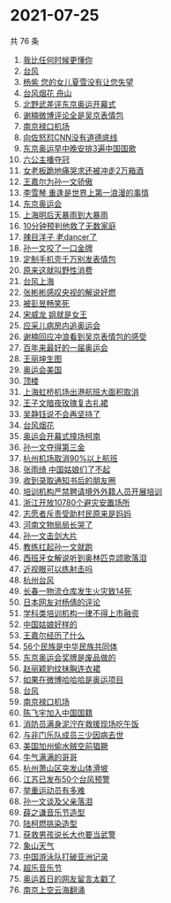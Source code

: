 # 2021-07-25

共 76 条

<!-- BEGIN -->
<!-- 最后更新时间 Sun Jul 25 2021 06:13:56 GMT+0800 (China Standard Time) -->

1. [我比任何时候更懂你](https://s.weibo.com//weibo?q=%23%E6%88%91%E6%AF%94%E4%BB%BB%E4%BD%95%E6%97%B6%E5%80%99%E6%9B%B4%E6%87%82%E4%BD%A0%23&Refer=new_time)
1. [台风](https://s.weibo.com//weibo?q=%E5%8F%B0%E9%A3%8E&Refer=top)
1. [杨紫
   您的女儿夏雪没有让您失望](https://s.weibo.com//weibo?q=%E6%9D%A8%E7%B4%AB%20%E6%82%A8%E7%9A%84%E5%A5%B3%E5%84%BF%E5%A4%8F%E9%9B%AA%E6%B2%A1%E6%9C%89%E8%AE%A9%E6%82%A8%E5%A4%B1%E6%9C%9B&Refer=top)
1. [台风烟花 舟山](https://s.weibo.com//weibo?q=%E5%8F%B0%E9%A3%8E%E7%83%9F%E8%8A%B1%20%E8%88%9F%E5%B1%B1&Refer=top)
1. [北野武差评东京奥运开幕式](https://s.weibo.com//weibo?q=%23%E5%8C%97%E9%87%8E%E6%AD%A6%E5%B7%AE%E8%AF%84%E4%B8%9C%E4%BA%AC%E5%A5%A5%E8%BF%90%E5%BC%80%E5%B9%95%E5%BC%8F%23&Refer=top)
1. [谢楠微博评论全是吴京表情包](https://s.weibo.com//weibo?q=%23%E8%B0%A2%E6%A5%A0%E5%BE%AE%E5%8D%9A%E8%AF%84%E8%AE%BA%E5%85%A8%E6%98%AF%E5%90%B4%E4%BA%AC%E8%A1%A8%E6%83%85%E5%8C%85%23&Refer=top)
1. [南京禄口机场](https://s.weibo.com//weibo?q=%23%E5%8D%97%E4%BA%AC%E7%A6%84%E5%8F%A3%E6%9C%BA%E5%9C%BA%23&Refer=top)
1. [向佐怒怼CNN没有道德底线](https://s.weibo.com//weibo?q=%23%E5%90%91%E4%BD%90%E6%80%92%E6%80%BCCNN%E6%B2%A1%E6%9C%89%E9%81%93%E5%BE%B7%E5%BA%95%E7%BA%BF%23&Refer=top)
1. [东京奥运早中晚安排3遍中国国歌](https://s.weibo.com//weibo?q=%23%E4%B8%9C%E4%BA%AC%E5%A5%A5%E8%BF%90%E6%97%A9%E4%B8%AD%E6%99%9A%E5%AE%89%E6%8E%923%E9%81%8D%E4%B8%AD%E5%9B%BD%E5%9B%BD%E6%AD%8C%23&Refer=top)
1. [六公主播夺冠](https://s.weibo.com//weibo?q=%23%E5%85%AD%E5%85%AC%E4%B8%BB%E6%92%AD%E5%A4%BA%E5%86%A0%23&Refer=top)
1. [女老板跪地痛哭求还被冲走2万箱酒](https://s.weibo.com//weibo?q=%23%E5%A5%B3%E8%80%81%E6%9D%BF%E8%B7%AA%E5%9C%B0%E7%97%9B%E5%93%AD%E6%B1%82%E8%BF%98%E8%A2%AB%E5%86%B2%E8%B5%B02%E4%B8%87%E7%AE%B1%E9%85%92%23&Refer=top)
1. [王嘉尔为孙一文骄傲](https://s.weibo.com//weibo?q=%23%E7%8E%8B%E5%98%89%E5%B0%94%E4%B8%BA%E5%AD%99%E4%B8%80%E6%96%87%E9%AA%84%E5%82%B2%23&Refer=top)
1. [李雪琴
   重逢是世界上第一浪漫的事情](https://s.weibo.com//weibo?q=%E6%9D%8E%E9%9B%AA%E7%90%B4%20%E9%87%8D%E9%80%A2%E6%98%AF%E4%B8%96%E7%95%8C%E4%B8%8A%E7%AC%AC%E4%B8%80%E6%B5%AA%E6%BC%AB%E7%9A%84%E4%BA%8B%E6%83%85&Refer=top)
1. [东京奥运会](https://s.weibo.com//weibo?q=%E4%B8%9C%E4%BA%AC%E5%A5%A5%E8%BF%90%E4%BC%9A&Refer=top)
1. [上海明后天暴雨到大暴雨](https://s.weibo.com//weibo?q=%23%E4%B8%8A%E6%B5%B7%E6%98%8E%E5%90%8E%E5%A4%A9%E6%9A%B4%E9%9B%A8%E5%88%B0%E5%A4%A7%E6%9A%B4%E9%9B%A8%23&Refer=top)
1. [10分钟预判他救了无数家庭](https://s.weibo.com//weibo?q=%2310%E5%88%86%E9%92%9F%E9%A2%84%E5%88%A4%E4%BB%96%E6%95%91%E4%BA%86%E6%97%A0%E6%95%B0%E5%AE%B6%E5%BA%AD%23&Refer=top)
1. [辣目洋子 老dancer了](https://s.weibo.com//weibo?q=%E8%BE%A3%E7%9B%AE%E6%B4%8B%E5%AD%90%20%E8%80%81dancer%E4%BA%86&Refer=top)
1. [孙一文咬了一口金牌](https://s.weibo.com//weibo?q=%23%E5%AD%99%E4%B8%80%E6%96%87%E5%92%AC%E4%BA%86%E4%B8%80%E5%8F%A3%E9%87%91%E7%89%8C%23&Refer=top)
1. [定制手机壳千万别发表情包](https://s.weibo.com//weibo?q=%23%E5%AE%9A%E5%88%B6%E6%89%8B%E6%9C%BA%E5%A3%B3%E5%8D%83%E4%B8%87%E5%88%AB%E5%8F%91%E8%A1%A8%E6%83%85%E5%8C%85%23&Refer=top)
1. [原来这就叫野性消费](https://s.weibo.com//weibo?q=%23%E5%8E%9F%E6%9D%A5%E8%BF%99%E5%B0%B1%E5%8F%AB%E9%87%8E%E6%80%A7%E6%B6%88%E8%B4%B9%23&Refer=top)
1. [台风上海](https://s.weibo.com//weibo?q=%E5%8F%B0%E9%A3%8E%E4%B8%8A%E6%B5%B7&Refer=top)
1. [张彬彬感叹央视的解说好燃](https://s.weibo.com//weibo?q=%23%E5%BC%A0%E5%BD%AC%E5%BD%AC%E6%84%9F%E5%8F%B9%E5%A4%AE%E8%A7%86%E7%9A%84%E8%A7%A3%E8%AF%B4%E5%A5%BD%E7%87%83%23&Refer=top)
1. [被彭昱畅笑死](https://s.weibo.com//weibo?q=%23%E8%A2%AB%E5%BD%AD%E6%98%B1%E7%95%85%E7%AC%91%E6%AD%BB%23&Refer=top)
1. [宋威龙 姐就是女王](https://s.weibo.com//weibo?q=%E5%AE%8B%E5%A8%81%E9%BE%99%20%E5%A7%90%E5%B0%B1%E6%98%AF%E5%A5%B3%E7%8E%8B&Refer=top)
1. [应采儿病房内追奥运会](https://s.weibo.com//weibo?q=%23%E5%BA%94%E9%87%87%E5%84%BF%E7%97%85%E6%88%BF%E5%86%85%E8%BF%BD%E5%A5%A5%E8%BF%90%E4%BC%9A%23&Refer=top)
1. [谢楠回应冲浪看到吴京表情包的感受](https://s.weibo.com//weibo?q=%23%E8%B0%A2%E6%A5%A0%E5%9B%9E%E5%BA%94%E5%86%B2%E6%B5%AA%E7%9C%8B%E5%88%B0%E5%90%B4%E4%BA%AC%E8%A1%A8%E6%83%85%E5%8C%85%E7%9A%84%E6%84%9F%E5%8F%97%23&Refer=top)
1. [百年来最好的一届奥运会](https://s.weibo.com//weibo?q=%23%E7%99%BE%E5%B9%B4%E6%9D%A5%E6%9C%80%E5%A5%BD%E7%9A%84%E4%B8%80%E5%B1%8A%E5%A5%A5%E8%BF%90%E4%BC%9A%23&Refer=top)
1. [王丽坤生图](https://s.weibo.com//weibo?q=%23%E7%8E%8B%E4%B8%BD%E5%9D%A4%E7%94%9F%E5%9B%BE%23&Refer=top)
1. [奥运会美国](https://s.weibo.com//weibo?q=%E5%A5%A5%E8%BF%90%E4%BC%9A%E7%BE%8E%E5%9B%BD&Refer=top)
1. [顶楼](https://s.weibo.com//weibo?q=%E9%A1%B6%E6%A5%BC&Refer=top)
1. [上海虹桥机场出港航班大面积取消](https://s.weibo.com//weibo?q=%23%E4%B8%8A%E6%B5%B7%E8%99%B9%E6%A1%A5%E6%9C%BA%E5%9C%BA%E5%87%BA%E6%B8%AF%E8%88%AA%E7%8F%AD%E5%A4%A7%E9%9D%A2%E7%A7%AF%E5%8F%96%E6%B6%88%23&Refer=top)
1. [王子文暗夜玫瑰复古礼裙](https://s.weibo.com//weibo?q=%23%E7%8E%8B%E5%AD%90%E6%96%87%E6%9A%97%E5%A4%9C%E7%8E%AB%E7%91%B0%E5%A4%8D%E5%8F%A4%E7%A4%BC%E8%A3%99%23&Refer=top)
1. [吴静钰说不会再坚持了](https://s.weibo.com//weibo?q=%23%E5%90%B4%E9%9D%99%E9%92%B0%E8%AF%B4%E4%B8%8D%E4%BC%9A%E5%86%8D%E5%9D%9A%E6%8C%81%E4%BA%86%23&Refer=top)
1. [台风烟花](https://s.weibo.com//weibo?q=%23%E5%8F%B0%E9%A3%8E%E7%83%9F%E8%8A%B1%23&Refer=top)
1. [奥运会开幕式撞场柯南](https://s.weibo.com//weibo?q=%23%E5%A5%A5%E8%BF%90%E4%BC%9A%E5%BC%80%E5%B9%95%E5%BC%8F%E6%92%9E%E5%9C%BA%E6%9F%AF%E5%8D%97%23&Refer=top)
1. [孙一文夺得第三金](https://s.weibo.com//weibo?q=%23%E5%AD%99%E4%B8%80%E6%96%87%E5%A4%BA%E5%BE%97%E7%AC%AC%E4%B8%89%E9%87%91%23&Refer=top)
1. [杭州机场取消90%以上航班](https://s.weibo.com//weibo?q=%23%E6%9D%AD%E5%B7%9E%E6%9C%BA%E5%9C%BA%E5%8F%96%E6%B6%8890%25%E4%BB%A5%E4%B8%8A%E8%88%AA%E7%8F%AD%23&Refer=top)
1. [张雨绮 中国姑娘们了不起](https://s.weibo.com//weibo?q=%E5%BC%A0%E9%9B%A8%E7%BB%AE%20%E4%B8%AD%E5%9B%BD%E5%A7%91%E5%A8%98%E4%BB%AC%E4%BA%86%E4%B8%8D%E8%B5%B7&Refer=top)
1. [收到录取通知书后的朋友圈](https://s.weibo.com//weibo?q=%23%E6%94%B6%E5%88%B0%E5%BD%95%E5%8F%96%E9%80%9A%E7%9F%A5%E4%B9%A6%E5%90%8E%E7%9A%84%E6%9C%8B%E5%8F%8B%E5%9C%88%23&Refer=top)
1. [培训机构严禁聘请境外外籍人员开展培训](https://s.weibo.com//weibo?q=%23%E5%9F%B9%E8%AE%AD%E6%9C%BA%E6%9E%84%E4%B8%A5%E7%A6%81%E8%81%98%E8%AF%B7%E5%A2%83%E5%A4%96%E5%A4%96%E7%B1%8D%E4%BA%BA%E5%91%98%E5%BC%80%E5%B1%95%E5%9F%B9%E8%AE%AD%23&Refer=top)
1. [浙江开放10780个避灾安置场所](https://s.weibo.com//weibo?q=%23%E6%B5%99%E6%B1%9F%E5%BC%80%E6%94%BE10780%E4%B8%AA%E9%81%BF%E7%81%BE%E5%AE%89%E7%BD%AE%E5%9C%BA%E6%89%80%23&Refer=top)
1. [志愿者斥责受助村民原来是妈妈](https://s.weibo.com//weibo?q=%23%E5%BF%97%E6%84%BF%E8%80%85%E6%96%A5%E8%B4%A3%E5%8F%97%E5%8A%A9%E6%9D%91%E6%B0%91%E5%8E%9F%E6%9D%A5%E6%98%AF%E5%A6%88%E5%A6%88%23&Refer=top)
1. [河南文物局局长哭了](https://s.weibo.com//weibo?q=%23%E6%B2%B3%E5%8D%97%E6%96%87%E7%89%A9%E5%B1%80%E5%B1%80%E9%95%BF%E5%93%AD%E4%BA%86%23&Refer=top)
1. [孙一文击剑大片](https://s.weibo.com//weibo?q=%23%E5%AD%99%E4%B8%80%E6%96%87%E5%87%BB%E5%89%91%E5%A4%A7%E7%89%87%23&Refer=top)
1. [教练扛起孙一文就跑](https://s.weibo.com//weibo?q=%23%E6%95%99%E7%BB%83%E6%89%9B%E8%B5%B7%E5%AD%99%E4%B8%80%E6%96%87%E5%B0%B1%E8%B7%91%23&Refer=top)
1. [西班牙女解说听到奥林匹克颂歌落泪](https://s.weibo.com//weibo?q=%23%E8%A5%BF%E7%8F%AD%E7%89%99%E5%A5%B3%E8%A7%A3%E8%AF%B4%E5%90%AC%E5%88%B0%E5%A5%A5%E6%9E%97%E5%8C%B9%E5%85%8B%E9%A2%82%E6%AD%8C%E8%90%BD%E6%B3%AA%23&Refer=top)
1. [近视眼可以练射击吗](https://s.weibo.com//weibo?q=%23%E8%BF%91%E8%A7%86%E7%9C%BC%E5%8F%AF%E4%BB%A5%E7%BB%83%E5%B0%84%E5%87%BB%E5%90%97%23&Refer=top)
1. [杭州台风](https://s.weibo.com//weibo?q=%E6%9D%AD%E5%B7%9E%E5%8F%B0%E9%A3%8E&Refer=top)
1. [长春一物流仓库发生火灾致14死](https://s.weibo.com//weibo?q=%23%E9%95%BF%E6%98%A5%E4%B8%80%E7%89%A9%E6%B5%81%E4%BB%93%E5%BA%93%E5%8F%91%E7%94%9F%E7%81%AB%E7%81%BE%E8%87%B414%E6%AD%BB%23&Refer=top)
1. [日本网友对杨倩的评论](https://s.weibo.com//weibo?q=%23%E6%97%A5%E6%9C%AC%E7%BD%91%E5%8F%8B%E5%AF%B9%E6%9D%A8%E5%80%A9%E7%9A%84%E8%AF%84%E8%AE%BA%23&Refer=top)
1. [学科类培训机构一律不得上市融资](https://s.weibo.com//weibo?q=%23%E5%AD%A6%E7%A7%91%E7%B1%BB%E5%9F%B9%E8%AE%AD%E6%9C%BA%E6%9E%84%E4%B8%80%E5%BE%8B%E4%B8%8D%E5%BE%97%E4%B8%8A%E5%B8%82%E8%9E%8D%E8%B5%84%23&Refer=top)
1. [中国姑娘好样的](https://s.weibo.com//weibo?q=%23%E4%B8%AD%E5%9B%BD%E5%A7%91%E5%A8%98%E5%A5%BD%E6%A0%B7%E7%9A%84%23&Refer=top)
1. [王嘉尔经历了什么](https://s.weibo.com//weibo?q=%23%E7%8E%8B%E5%98%89%E5%B0%94%E7%BB%8F%E5%8E%86%E4%BA%86%E4%BB%80%E4%B9%88%23&Refer=top)
1. [56个民族是中华民族共同体](https://s.weibo.com//weibo?q=%2356%E4%B8%AA%E6%B0%91%E6%97%8F%E6%98%AF%E4%B8%AD%E5%8D%8E%E6%B0%91%E6%97%8F%E5%85%B1%E5%90%8C%E4%BD%93%23&Refer=new_time)
1. [东京奥运会奖牌是废品做的](https://s.weibo.com//weibo?q=%23%E4%B8%9C%E4%BA%AC%E5%A5%A5%E8%BF%90%E4%BC%9A%E5%A5%96%E7%89%8C%E6%98%AF%E5%BA%9F%E5%93%81%E5%81%9A%E7%9A%84%23&Refer=top)
1. [赵丽颖豹纹抹胸连衣裙](https://s.weibo.com//weibo?q=%23%E8%B5%B5%E4%B8%BD%E9%A2%96%E8%B1%B9%E7%BA%B9%E6%8A%B9%E8%83%B8%E8%BF%9E%E8%A1%A3%E8%A3%99%23&Refer=top)
1. [如果在微博哈哈哈是奥运项目](https://s.weibo.com//weibo?q=%23%E5%A6%82%E6%9E%9C%E5%9C%A8%E5%BE%AE%E5%8D%9A%E5%93%88%E5%93%88%E5%93%88%E6%98%AF%E5%A5%A5%E8%BF%90%E9%A1%B9%E7%9B%AE%23&Refer=top)
1. [台风](https://s.weibo.com//weibo?q=%23%E5%8F%B0%E9%A3%8E%23&Refer=top)
1. [南京禄口机场](https://s.weibo.com//weibo?q=%E5%8D%97%E4%BA%AC%E7%A6%84%E5%8F%A3%E6%9C%BA%E5%9C%BA&Refer=top)
1. [陈飞宇加入中国国籍](https://s.weibo.com//weibo?q=%23%E9%99%88%E9%A3%9E%E5%AE%87%E5%8A%A0%E5%85%A5%E4%B8%AD%E5%9B%BD%E5%9B%BD%E7%B1%8D%23&Refer=top)
1. [消防员满身泥泞在救援现场吃午饭](https://s.weibo.com//weibo?q=%23%E6%B6%88%E9%98%B2%E5%91%98%E6%BB%A1%E8%BA%AB%E6%B3%A5%E6%B3%9E%E5%9C%A8%E6%95%91%E6%8F%B4%E7%8E%B0%E5%9C%BA%E5%90%83%E5%8D%88%E9%A5%AD%23&Refer=top)
1. [与非门乐队成员三少因病去世](https://s.weibo.com//weibo?q=%23%E4%B8%8E%E9%9D%9E%E9%97%A8%E4%B9%90%E9%98%9F%E6%88%90%E5%91%98%E4%B8%89%E5%B0%91%E5%9B%A0%E7%97%85%E5%8E%BB%E4%B8%96%23&Refer=top)
1. [美国加州偷水贼空前猖獗](https://s.weibo.com//weibo?q=%23%E7%BE%8E%E5%9B%BD%E5%8A%A0%E5%B7%9E%E5%81%B7%E6%B0%B4%E8%B4%BC%E7%A9%BA%E5%89%8D%E7%8C%96%E7%8D%97%23&Refer=top)
1. [牛气满满的哥哥](https://s.weibo.com//weibo?q=%E7%89%9B%E6%B0%94%E6%BB%A1%E6%BB%A1%E7%9A%84%E5%93%A5%E5%93%A5&Refer=top)
1. [杭州萧山区突发山体滑坡](https://s.weibo.com//weibo?q=%23%E6%9D%AD%E5%B7%9E%E8%90%A7%E5%B1%B1%E5%8C%BA%E7%AA%81%E5%8F%91%E5%B1%B1%E4%BD%93%E6%BB%91%E5%9D%A1%23&Refer=top)
1. [江苏已发布50个台风预警](https://s.weibo.com//weibo?q=%23%E6%B1%9F%E8%8B%8F%E5%B7%B2%E5%8F%91%E5%B8%8350%E4%B8%AA%E5%8F%B0%E9%A3%8E%E9%A2%84%E8%AD%A6%23&Refer=top)
1. [举重运动员有多难](https://s.weibo.com//weibo?q=%23%E4%B8%BE%E9%87%8D%E8%BF%90%E5%8A%A8%E5%91%98%E6%9C%89%E5%A4%9A%E9%9A%BE%23&Refer=top)
1. [孙一文谈及父亲落泪](https://s.weibo.com//weibo?q=%23%E5%AD%99%E4%B8%80%E6%96%87%E8%B0%88%E5%8F%8A%E7%88%B6%E4%BA%B2%E8%90%BD%E6%B3%AA%23&Refer=top)
1. [薛之谦音乐节造型](https://s.weibo.com//weibo?q=%23%E8%96%9B%E4%B9%8B%E8%B0%A6%E9%9F%B3%E4%B9%90%E8%8A%82%E9%80%A0%E5%9E%8B%23&Refer=top)
1. [陆柯燃挑染造型](https://s.weibo.com//weibo?q=%23%E9%99%86%E6%9F%AF%E7%87%83%E6%8C%91%E6%9F%93%E9%80%A0%E5%9E%8B%23&Refer=top)
1. [获救男孩说长大也要当武警](https://s.weibo.com//weibo?q=%23%E8%8E%B7%E6%95%91%E7%94%B7%E5%AD%A9%E8%AF%B4%E9%95%BF%E5%A4%A7%E4%B9%9F%E8%A6%81%E5%BD%93%E6%AD%A6%E8%AD%A6%23&Refer=top)
1. [象山天气](https://s.weibo.com//weibo?q=%E8%B1%A1%E5%B1%B1%E5%A4%A9%E6%B0%94&Refer=top)
1. [中国游泳队打破亚洲记录](https://s.weibo.com//weibo?q=%23%E4%B8%AD%E5%9B%BD%E6%B8%B8%E6%B3%B3%E9%98%9F%E6%89%93%E7%A0%B4%E4%BA%9A%E6%B4%B2%E8%AE%B0%E5%BD%95%23&Refer=top)
1. [超乐音乐节](https://s.weibo.com//weibo?q=%E8%B6%85%E4%B9%90%E9%9F%B3%E4%B9%90%E8%8A%82&Refer=top)
1. [奥运首日的网友留言太戳了](https://s.weibo.com//weibo?q=%23%E5%A5%A5%E8%BF%90%E9%A6%96%E6%97%A5%E7%9A%84%E7%BD%91%E5%8F%8B%E7%95%99%E8%A8%80%E5%A4%AA%E6%88%B3%E4%BA%86%23&Refer=top)
1. [南京上空云海翻涌](https://s.weibo.com//weibo?q=%23%E5%8D%97%E4%BA%AC%E4%B8%8A%E7%A9%BA%E4%BA%91%E6%B5%B7%E7%BF%BB%E6%B6%8C%23&Refer=top)

<!-- END -->
